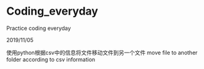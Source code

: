 # Coding_everyday
Practice coding everyday

2019/11/05 

使用python根据csv中的信息将文件移动文件到另一个文件 move file to another folder according to csv information
